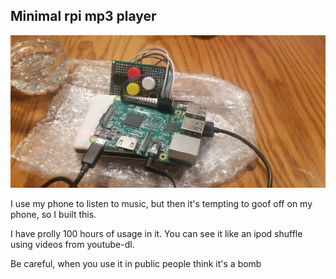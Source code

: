 ## Minimal rpi mp3 player

![blah](🎶.jpg "beautiful")

I use my phone to listen to music, but then it's tempting to goof off on my phone, so I built this. 

I have prolly 100 hours of usage in it. You can see it like an ipod shuffle using videos from youtube-dl.

Be careful, when you use it in public people think it's a bomb

